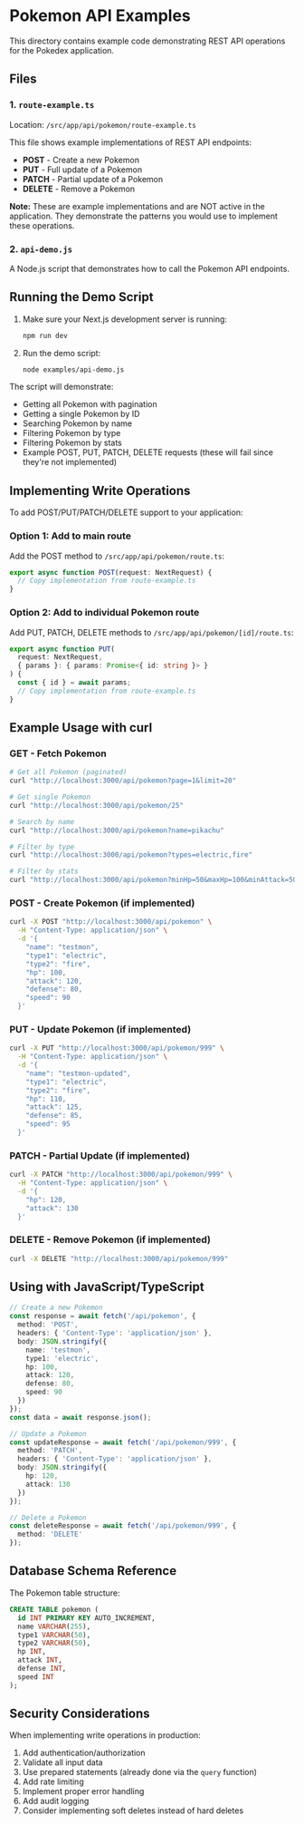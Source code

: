 # Pokemon API Examples

This directory contains example code demonstrating REST API operations for the Pokedex application.

## Files

### 1. `route-example.ts`
Location: `/src/app/api/pokemon/route-example.ts`

This file shows example implementations of REST API endpoints:
- **POST** - Create a new Pokemon
- **PUT** - Full update of a Pokemon
- **PATCH** - Partial update of a Pokemon
- **DELETE** - Remove a Pokemon

**Note:** These are example implementations and are NOT active in the application. They demonstrate the patterns you would use to implement these operations.

### 2. `api-demo.js`
A Node.js script that demonstrates how to call the Pokemon API endpoints.

## Running the Demo Script

1. Make sure your Next.js development server is running:
   ```bash
   npm run dev
   ```

2. Run the demo script:
   ```bash
   node examples/api-demo.js
   ```

The script will demonstrate:
- Getting all Pokemon with pagination
- Getting a single Pokemon by ID
- Searching Pokemon by name
- Filtering Pokemon by type
- Filtering Pokemon by stats
- Example POST, PUT, PATCH, DELETE requests (these will fail since they're not implemented)

## Implementing Write Operations

To add POST/PUT/PATCH/DELETE support to your application:

### Option 1: Add to main route
Add the POST method to `/src/app/api/pokemon/route.ts`:

```typescript
export async function POST(request: NextRequest) {
  // Copy implementation from route-example.ts
}
```

### Option 2: Add to individual Pokemon route
Add PUT, PATCH, DELETE methods to `/src/app/api/pokemon/[id]/route.ts`:

```typescript
export async function PUT(
  request: NextRequest,
  { params }: { params: Promise<{ id: string }> }
) {
  const { id } = await params;
  // Copy implementation from route-example.ts
}
```

## Example Usage with curl

### GET - Fetch Pokemon
```bash
# Get all Pokemon (paginated)
curl "http://localhost:3000/api/pokemon?page=1&limit=20"

# Get single Pokemon
curl "http://localhost:3000/api/pokemon/25"

# Search by name
curl "http://localhost:3000/api/pokemon?name=pikachu"

# Filter by type
curl "http://localhost:3000/api/pokemon?types=electric,fire"

# Filter by stats
curl "http://localhost:3000/api/pokemon?minHp=50&maxHp=100&minAttack=50&maxAttack=100"
```

### POST - Create Pokemon (if implemented)
```bash
curl -X POST "http://localhost:3000/api/pokemon" \
  -H "Content-Type: application/json" \
  -d '{
    "name": "testmon",
    "type1": "electric",
    "type2": "fire",
    "hp": 100,
    "attack": 120,
    "defense": 80,
    "speed": 90
  }'
```

### PUT - Update Pokemon (if implemented)
```bash
curl -X PUT "http://localhost:3000/api/pokemon/999" \
  -H "Content-Type: application/json" \
  -d '{
    "name": "testmon-updated",
    "type1": "electric",
    "type2": "fire",
    "hp": 110,
    "attack": 125,
    "defense": 85,
    "speed": 95
  }'
```

### PATCH - Partial Update (if implemented)
```bash
curl -X PATCH "http://localhost:3000/api/pokemon/999" \
  -H "Content-Type: application/json" \
  -d '{
    "hp": 120,
    "attack": 130
  }'
```

### DELETE - Remove Pokemon (if implemented)
```bash
curl -X DELETE "http://localhost:3000/api/pokemon/999"
```

## Using with JavaScript/TypeScript

```typescript
// Create a new Pokemon
const response = await fetch('/api/pokemon', {
  method: 'POST',
  headers: { 'Content-Type': 'application/json' },
  body: JSON.stringify({
    name: 'testmon',
    type1: 'electric',
    hp: 100,
    attack: 120,
    defense: 80,
    speed: 90
  })
});
const data = await response.json();

// Update a Pokemon
const updateResponse = await fetch('/api/pokemon/999', {
  method: 'PATCH',
  headers: { 'Content-Type': 'application/json' },
  body: JSON.stringify({
    hp: 120,
    attack: 130
  })
});

// Delete a Pokemon
const deleteResponse = await fetch('/api/pokemon/999', {
  method: 'DELETE'
});
```

## Database Schema Reference

The Pokemon table structure:
```sql
CREATE TABLE pokemon (
  id INT PRIMARY KEY AUTO_INCREMENT,
  name VARCHAR(255),
  type1 VARCHAR(50),
  type2 VARCHAR(50),
  hp INT,
  attack INT,
  defense INT,
  speed INT
);
```

## Security Considerations

When implementing write operations in production:
1. Add authentication/authorization
2. Validate all input data
3. Use prepared statements (already done via the `query` function)
4. Add rate limiting
5. Implement proper error handling
6. Add audit logging
7. Consider implementing soft deletes instead of hard deletes
